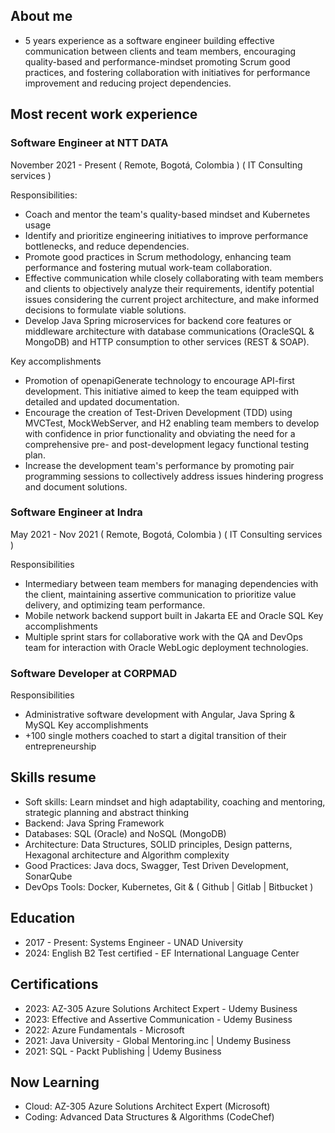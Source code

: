 ## About me
+ 5 years experience as a software engineer building effective communication between clients and team members, encouraging quality-based and performance-mindset promoting Scrum good practices, and fostering collaboration with initiatives for performance improvement and reducing project dependencies.

## Most recent work experience
### Software Engineer at NTT DATA
November 2021 - Present ( Remote, Bogotá, Colombia ) ( IT Consulting services )

Responsibilities:
- Coach and mentor the team's quality-based mindset and Kubernetes usage
- Identify and prioritize engineering initiatives to improve performance bottlenecks, and reduce dependencies.
- Promote good practices in Scrum methodology, enhancing team performance and fostering mutual work-team collaboration.
- Effective communication while closely collaborating with team members and clients to objectively analyze their requirements, identify potential issues considering the current project architecture, and make informed decisions to formulate viable solutions.
- Develop Java Spring microservices for backend core features or middleware architecture with database communications (OracleSQL & MongoDB) and HTTP consumption to other services (REST & SOAP).

Key accomplishments
- Promotion of openapiGenerate technology to encourage API-first development. This initiative aimed to keep the team equipped with detailed and updated documentation.
- Encourage the creation of Test-Driven Development (TDD) using MVCTest, MockWebServer, and H2 enabling team members to develop with confidence in prior functionality and obviating the need for a comprehensive pre- and post-development legacy functional testing plan.
- Increase the development team's performance by promoting pair programming sessions to collectively address issues hindering progress and document solutions.

### Software Engineer at Indra
May 2021 - Nov 2021 ( Remote, Bogotá, Colombia ) ( IT Consulting services )

Responsibilities
- Intermediary between team members for managing dependencies with the client, maintaining assertive communication to prioritize value delivery, and optimizing team performance.
- Mobile network backend support built in Jakarta EE and Oracle SQL
Key accomplishments
- Multiple sprint stars for collaborative work with the QA and DevOps team for interaction with Oracle WebLogic deployment technologies.

### Software Developer at CORPMAD
Responsibilities
- Administrative software development with Angular, Java Spring & MySQL
Key accomplishments
- +100 single mothers coached to start a digital transition of their entrepreneurship

## Skills resume
- Soft skills: Learn mindset and high adaptability, coaching and mentoring, strategic planning and abstract thinking
- Backend: Java Spring Framework
- Databases: SQL (Oracle) and NoSQL (MongoDB)
- Architecture: Data Structures, SOLID principles, Design patterns, Hexagonal architecture and Algorithm complexity
- Good Practices: Java docs, Swagger, Test Driven Development, SonarQube
- DevOps Tools: Docker, Kubernetes, Git & ( Github | Gitlab | Bitbucket )

## Education
- 2017 - Present: Systems Engineer - UNAD University
- 2024: English B2 Test certified - EF International Language Center

## Certifications
- 2023: AZ-305 Azure Solutions Architect Expert - Udemy Business
- 2023: Effective and Assertive Communication - Udemy Business
- 2022: Azure Fundamentals - Microsoft
- 2021: Java University - Global Mentoring.inc | Undemy Business
- 2021: SQL - Packt Publishing | Udemy Business

## Now Learning
- Cloud: AZ-305 Azure Solutions Architect Expert (Microsoft)
- Coding: Advanced Data Structures & Algorithms (CodeChef)

